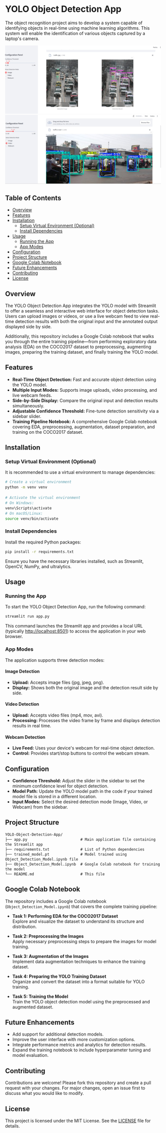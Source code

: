 # YOLO Object Detection App

The object recognition project aims to develop a system capable of identifying objects in real-time using machine learning algorithms. This system will enable the identification of various objects captured by a laptop's camera.

![Screenshot 1](Screenshots/image1.jpeg)
![Screenshot 2](Screenshots/image2.jpeg)

## Table of Contents

- [Overview](#overview)
- [Features](#features)
- [Installation](#installation)
  - [Setup Virtual Environment (Optional)](#setup-virtual-environment-optional)
  - [Install Dependencies](#install-dependencies)
- [Usage](#usage)
  - [Running the App](#running-the-app)
  - [App Modes](#app-modes)
- [Configuration](#configuration)
- [Project Structure](#project-structure)
- [Google Colab Notebook](#google-colab-notebook)
- [Future Enhancements](#future-enhancements)
- [Contributing](#contributing)
- [License](#license)

## Overview

The YOLO Object Detection App integrates the YOLO model with Streamlit to offer a seamless and interactive web interface for object detection tasks. Users can upload images or videos, or use a live webcam feed to view real-time detection results with both the original input and the annotated output displayed side by side.

Additionally, this repository includes a Google Colab notebook that walks you through the entire training pipeline—from performing exploratory data analysis (EDA) on the COCO2017 dataset to preprocessing, augmenting images, preparing the training dataset, and finally training the YOLO model.

## Features

- **Real-Time Object Detection:** Fast and accurate object detection using the YOLO model.
- **Multiple Input Modes:** Supports image uploads, video processing, and live webcam feeds.
- **Side-by-Side Display:** Compare the original input and detection results simultaneously.
- **Adjustable Confidence Threshold:** Fine-tune detection sensitivity via a sidebar slider.
- **Training Pipeline Notebook:** A comprehensive Google Colab notebook covering EDA, preprocessing, augmentation, dataset preparation, and training on the COCO2017 dataset.

## Installation

### Setup Virtual Environment (Optional)

It is recommended to use a virtual environment to manage dependencies:

```bash
# Create a virtual environment
python -m venv venv

# Activate the virtual environment
# On Windows:
venv\Scripts\activate
# On macOS/Linux:
source venv/bin/activate
```

### Install Dependencies

Install the required Python packages:

```bash
pip install -r requirements.txt
```

Ensure you have the necessary libraries installed, such as Streamlit, OpenCV, NumPy, and ultralytics.

## Usage

### Running the App

To start the YOLO Object Detection App, run the following command:

```bash
streamlit run app.py
```

This command launches the Streamlit app and provides a local URL (typically [http://localhost:8501](http://localhost:8501)) to access the application in your web browser.

### App Modes

The application supports three detection modes:

#### Image Detection
- **Upload:** Accepts image files (jpg, jpeg, png).
- **Display:** Shows both the original image and the detection result side by side.

#### Video Detection
- **Upload:** Accepts video files (mp4, mov, avi).
- **Processing:** Processes the video frame by frame and displays detection results in real time.

#### Webcam Detection
- **Live Feed:** Uses your device's webcam for real-time object detection.
- **Control:** Provides start/stop buttons to control the webcam stream.

## Configuration

- **Confidence Threshold:** Adjust the slider in the sidebar to set the minimum confidence level for object detection.
- **Model Path:** Update the YOLO model path in the code if your trained model file is stored in a different location.
- **Input Modes:** Select the desired detection mode (Image, Video, or Webcam) from the sidebar.

## Project Structure

```
YOLO-Object-Detection-App/
├── app.py                        # Main application file containing the Streamlit app
├── requirements.txt              # List of Python dependencies
├── trained_model.pt              # Model trained using Object_Detection_Model.ipynb file
├── Object_Detection_Model.ipynb  # Google Colab notebook for training the model
└── README.md                     # This file
```

## Google Colab Notebook

The repository includes a Google Colab notebook (`Object_Detection_Model.ipynb`) that covers the complete training pipeline:

- **Task 1: Performing EDA for the COCO2017 Dataset**  
  Explore and visualize the dataset to understand its structure and distribution.

- **Task 2: Preprocessing the Images**  
  Apply necessary preprocessing steps to prepare the images for model training.

- **Task 3: Augmentation of the Images**  
  Implement data augmentation techniques to enhance the training dataset.

- **Task 4: Preparing the YOLO Training Dataset**  
  Organize and convert the dataset into a format suitable for YOLO training.

- **Task 5: Training the Model**  
  Train the YOLO object detection model using the preprocessed and augmented dataset.

## Future Enhancements

- Add support for additional detection models.
- Improve the user interface with more customization options.
- Integrate performance metrics and analytics for detection results.
- Expand the training notebook to include hyperparameter tuning and model evaluation.

## Contributing

Contributions are welcome! Please fork this repository and create a pull request with your changes. For major changes, open an issue first to discuss what you would like to modify.

## License

This project is licensed under the MIT License. See the [LICENSE](LICENSE) file for details.
